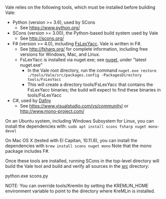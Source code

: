 Vale relies on the following tools, which must be installed before building Vale:

* Python (version >= 3.6), used by SCons
  * See https://www.python.org/
* SCons (version >= 3.00), the Python-based build system used by Vale
  * See http://scons.org/
* F\# (version >= 4.0), including [FsLexYacc](http://fsprojects.github.io/FsLexYacc/).  Vale is written in F\#.
  * See http://fsharp.org/ for complete information, including free versions for Windows, Mac, and Linux.
  * FsLexYacc is installed via nuget.exe; see [nuget](https://www.nuget.org/), under "latest nuget.exe"
    * In the Vale root directory, run the command `nuget.exe restore ./tools/Vale/src/packages.config -PackagesDirectory tools/FsLexYacc`
    * This will create a directory tools/FsLexYacc that contains the FsLexYacc binaries; the build will expect to find these binaries in tools/FsLexYacc
* C\#, used by [Dafny](https://github.com/Microsoft/dafny/blob/master/INSTALL)
  * See https://www.visualstudio.com/vs/community/ or http://www.mono-project.com/

On an Ubuntu system, including Windows Subsystem for Linux, you can install the dependencies with:
     ```sudo apt install scons fsharp nuget mono-devel```

On Mac OS X (tested with El Capitan, 10.11.6), you can install the dependencies with
    ```brew install scons nuget mono```
Note that the mono package includes F\#.

Once these tools are installed, running SCons in the top-level directory will build the Vale tool
and build and verify all sources in the [src](./src) directory:

python.exe scons.py

NOTE: You can override tools/Kremlin by setting the KREMLIN_HOME
environment variable to point to the directory where KreMLin is
installed.
